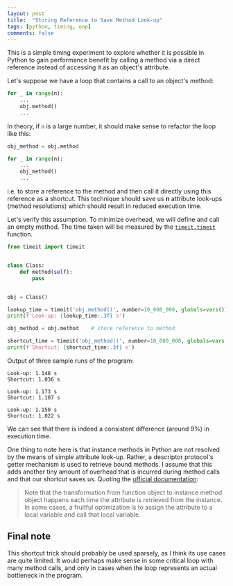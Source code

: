 ```yaml
---
layout: post
title:  "Storing Reference to Save Method Look-up"
tags: [python, timing, oop]
comments: false
---
```


This is a simple timing experiment to explore whether it is possible
in Python to gain performance benefit by calling a method via a direct
reference instead of accessing it as an object's attribute.

Let's suppose we have a loop that contains a call to an object's method:

```python
for _ in range(n):
    ...
    obj.method()
    ...
```

In theory, if `n` is a large number, it should make sense to refactor the loop
like this:

```python
obj_method = obj.method

for _ in range(n):
    ...
    obj_method()
    ...
```

i.e. to store a reference to the method and then call it directly using this
reference as a shortcut. This technique should save us __n__ attribute look-ups
(method resolutions) which should result in reduced execution time.

Let's verify this assumption. To minimize overhead, we will define and call
an empty method. The time taken will be measured by the
[`timeit.timeit`][timeit] function.

```python
from timeit import timeit


class Class:
    def method(self):
        pass


obj = Class()

lookup_time = timeit('obj.method()', number=10_000_000, globals=vars())
print(f'Look-up: {lookup_time:.3f} s')

obj_method = obj.method    # store reference to method

shortcut_time = timeit('obj_method()', number=10_000_000, globals=vars())
print(f'Shortcut: {shortcut_time:.3f} s')
```

Output of three sample runs of the program:

```
Look-up: 1.148 s
Shortcut: 1.036 s
```

```
Look-up: 1.173 s
Shortcut: 1.107 s
```

```
Look-up: 1.150 s
Shortcut: 1.022 s
```

We can see that there is indeed a consistent difference (around 9%) in
execution time.

One thing to note here is that instance methods in Python are not resolved by
the means of simple attribute look-up. Rather, a descriptor protocol's getter
mechanism is used to retrieve bound methods. I assume that this adds
another tiny amount of overhead that is incurred during method calls
and that our shortcut saves us. Quoting the [official documentation][docs]:

> Note that the transformation from function object to instance method
> object happens each time the attribute is retrieved from the instance.
> In some cases, a fruitful optimization is to assign the attribute to
> a local variable and call that local variable.

## Final note

This shortcut trick should probably be used sparsely, as I think its
use cases are quite limited. It would perhaps make sense in some
critical loop with many method calls, and only in cases when the
loop represents an actual bottleneck in the program.

[timeit]: https://docs.python.org/3/library/timeit.html#timeit.timeit
[docs]: https://docs.python.org/3/reference/datamodel.html#the-standard-type-hierarchy
